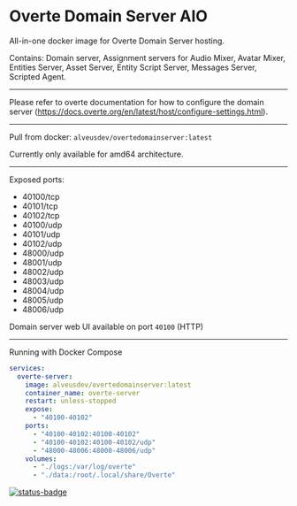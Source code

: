 # Overte Domain Server AIO

All-in-one docker image for Overte Domain Server hosting.

Contains: Domain server, Assignment servers for Audio Mixer, Avatar Mixer, Entities Server, Asset Server, Entity Script Server, Messages Server, Scripted Agent.

---

Please refer to overte documentation for how to configure the domain server (https://docs.overte.org/en/latest/host/configure-settings.html).

---

Pull from docker: `alveusdev/overtedomainserver:latest`

Currently only available for amd64 architecture.

---

Exposed ports:

- 40100/tcp
- 40101/tcp
- 40102/tcp
- 40100/udp
- 40101/udp
- 40102/udp
- 48000/udp
- 48001/udp
- 48002/udp
- 48003/udp
- 48004/udp
- 48005/udp
- 48006/udp

Domain server web UI available on port `40100` (HTTP)

---

Running with Docker Compose 

```yaml
services:
  overte-server:
    image: alveusdev/overtedomainserver:latest
    container_name: overte-server
    restart: unless-stopped
    expose:
      - "40100-40102"
    ports:
      - "40100-40102:40100-40102"
      - "40100-40102:40100-40102/udp"
      - "48000-48006:48000-48006/udp"
    volumes:
      - "./logs:/var/log/overte"
      - "./data:/root/.local/share/Overte"
```


[![status-badge](https://wci.alveus.dev/api/badges/31/status.svg)](https://wci.alveus.dev/repos/31)